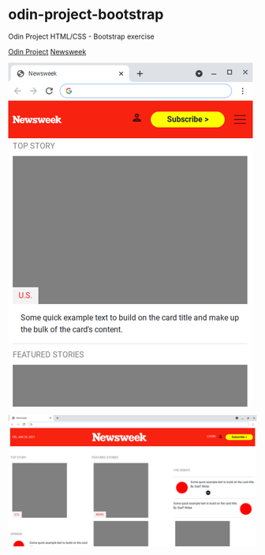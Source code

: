 # odin-project-bootstrap
Odin Project HTML/CSS - Bootstrap exercise

[Odin Project](https://theodinproject.com/courses/html-and-css/lessons/using-bootstrap)
[Newsweek](https://www.newsweek.com)

![Mobile](mobile.png)

![Full-Screen](full-screen.png)
